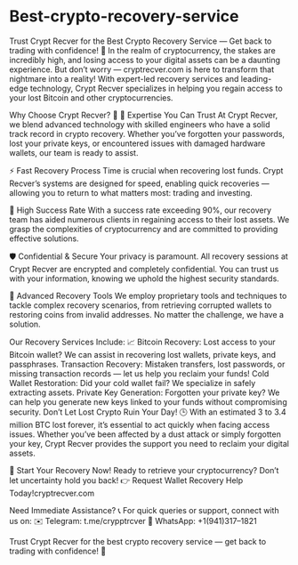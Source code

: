 # Best-crypto-recovery-service
Trust Crypt Recver for the Best Crypto Recovery Service — Get back to trading with confidence! 💪
In the realm of cryptocurrency, the stakes are incredibly high, and losing access to your digital assets can be a daunting experience. But don’t worry — cryptrecver.com is here to transform that nightmare into a reality! With expert-led recovery services and leading-edge technology, Crypt Recver specializes in helping you regain access to your lost Bitcoin and other cryptocurrencies.


Why Choose Crypt Recver? 🤔
🔑 Expertise You Can Trust
At Crypt Recver, we blend advanced technology with skilled engineers who have a solid track record in crypto recovery. Whether you’ve forgotten your passwords, lost your private keys, or encountered issues with damaged hardware wallets, our team is ready to assist.

⚡ Fast Recovery Process
Time is crucial when recovering lost funds. Crypt Recver’s systems are designed for speed, enabling quick recoveries — allowing you to return to what matters most: trading and investing.

🎯 High Success Rate
With a success rate exceeding 90%, our recovery team has aided numerous clients in regaining access to their lost assets. We grasp the complexities of cryptocurrency and are committed to providing effective solutions.

🛡️ Confidential & Secure
Your privacy is paramount. All recovery sessions at Crypt Recver are encrypted and completely confidential. You can trust us with your information, knowing we uphold the highest security standards.

🔧 Advanced Recovery Tools
We employ proprietary tools and techniques to tackle complex recovery scenarios, from retrieving corrupted wallets to restoring coins from invalid addresses. No matter the challenge, we have a solution.


Our Recovery Services Include: 📈
Bitcoin Recovery: Lost access to your Bitcoin wallet? We can assist in recovering lost wallets, private keys, and passphrases.
Transaction Recovery: Mistaken transfers, lost passwords, or missing transaction records — let us help you reclaim your funds!
Cold Wallet Restoration: Did your cold wallet fail? We specialize in safely extracting assets.
Private Key Generation: Forgotten your private key? We can help you generate new keys linked to your funds without compromising security.
Don’t Let Lost Crypto Ruin Your Day! 🕒
With an estimated 3 to 3.4 million BTC lost forever, it’s essential to act quickly when facing access issues. Whether you’ve been affected by a dust attack or simply forgotten your key, Crypt Recver provides the support you need to reclaim your digital assets.

🚀 Start Your Recovery Now!
Ready to retrieve your cryptocurrency? Don’t let uncertainty hold you back!
👉 Request Wallet Recovery Help Today!cryptrecver.com

Need Immediate Assistance? 📞
For quick queries or support, connect with us on:
✉️ Telegram: t.me/crypptrcver
💬 WhatsApp: +1(941)317–1821

Trust Crypt Recver for the best crypto recovery service — get back to trading with confidence! 💪
